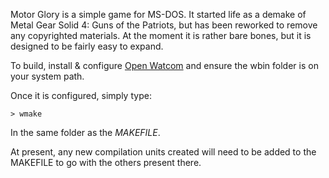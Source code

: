 Motor Glory is a simple game for MS-DOS. It started life as a demake of
Metal Gear Solid 4: Guns of the Patriots, but has been reworked to remove
any copyrighted materials. At the moment it is rather bare bones,
but it is designed to be fairly easy to expand.

To build, install & configure [Open Watcom](http://openwatcom.org/)
and ensure the wbin folder is on your system path.

Once it is configured, simply type:

    > wmake
    
In the same folder as the *MAKEFILE*.

At present, any new compilation units created will need to be added
to the MAKEFILE to go with the others present there.
